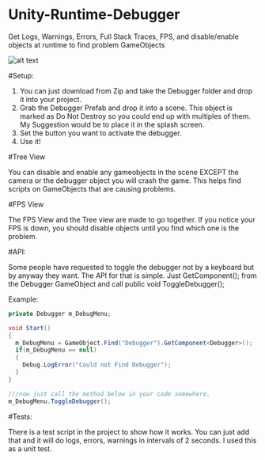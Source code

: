 # Unity-Runtime-Debugger
Get Logs, Warnings, Errors, Full Stack Traces, FPS, and disable/enable objects at runtime to find problem GameObjects

![alt text](http://i.imgur.com/feRyDn1.png "In Editor Image")


#Setup: 

1. You can just download from Zip and take the Debugger folder and drop it into your project. 
2. Grab the Debugger Prefab and drop it into a scene. This object is marked as Do Not Destroy so you could end up with multiples of them. My Suggestion would be to place it in the splash screen. 
3. Set the button you want to activate the debugger. 
4. Use it! 

#Tree View

You can disable and enable any gameobjects in the scene EXCEPT the camera or the debugger object you will crash the game. This helps find scripts on GameObjects that are causing problems. 

#FPS View

The FPS View and the Tree view are made to go together. If you notice your FPS is down, you should disable objects until you find which one is the problem. 

#API: 

Some people have requested to toggle the debugger not by a keyboard but by anyway they want. The API for that is simple. Just GetComponent<Debugger>(); from the Debugger GameObject and call public void ToggleDebugger(); 

Example:
```csharp
private Debugger m_DebugMenu;

void Start()
{
  m_DebugMenu = GameObject.Find("Debugger").GetComponent<Debugger>();
  if(m_DebugMenu == null)
  {
    Debug.LogError("Could not Find Debugger");
  }
}

///now just call the method below in your code somewhere.
m_DebugMenu.ToggleDebugger();

```


#Tests: 

There is a test script in the project to show how it works. You can just add that and it will do logs, errors, warnings in intervals of 2 seconds. I used this as a unit test. 
